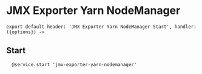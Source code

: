 
# JMX Exporter Yarn NodeManager

    export default header: 'JMX Exporter Yarn NodeManager Start', handler: ({options}) ->

## Start

      @service.start 'jmx-exporter-yarn-nodemanager'
